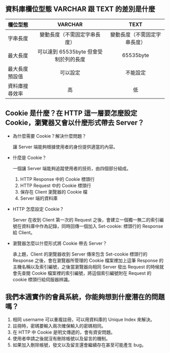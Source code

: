 ## 資料庫欄位型態 VARCHAR 跟 TEXT 的差別是什麼
| 欄位型態  | VARCHAR | TEXT |
|:----------|:-------:|:------:|
| 字串長度 | 變動長度（不需固定字串長度）|變動長度（不需固定字串長度）|
| 最大長度 | 可以達到 65535byte 但會受制於列的長度  | 65535byte   |
| 最大長度預設值 |可以設定|不能設定|
| 資料庫搜尋效率| 高 | 低 |

## Cookie 是什麼？在 HTTP 這一層要怎麼設定 Cookie，瀏覽器又會以什麼形式帶去 Server？
-  為什麼需要 Cookie？解決什麼問題？

   讓 Server 端能夠根據使用者的身份提供適當的內容。

- 什麼是 Cookie？

   一個讓 Server 端能夠追蹤使用者的技術，由四個部分組成。
   1. HTTP Response 中的 Cookie 標頭行
   2. HTTP Request 中的 Cookie 標頭行
   3. 保存在 Client 瀏覽器的 Cookie 檔
   4. Server 端的資料庫

- HTTP 怎麼設定 Cookie？

   Server 在收到 Client 第一次的 Request 之後，會建立一個獨一無二的索引編號在資料庫中作為記錄，同時回傳一個加入 Set-cookie: 標頭行的 Response 給 Client。

- 瀏覽器怎麼以什麼形式將 Cookie 帶去 Server？

   承上題，Client 的瀏覽器收到 Server 傳來包含 Set-cookie 標頭行的 Response 之後，會在瀏覽器所管理的 Cookie 檔案裡加上這筆 Response 的主機名稱以及索引編號，之後當瀏覽器向相同 Server 發出 Request 的時候就會先查閱 Cookie 檔案裡的索引編號，將這個索引編號附在 Request 的 cookie 標頭行給伺服器辨識。

## 我們本週實作的會員系統，你能夠想到什麼潛在的問題嗎？
1. 相同 username 可以重複註冊，可以用資料庫的 Unique Index 來解決。
2. 註冊時，密碼要輸入兩次確保輸入的密碼相同。
3. 在 HTTP 中 Cookie 是明文傳遞的，會有資安問題。
4. 使用者申請之後就沒有刪除帳號以及留言的機制。
4. 如果加入刪除帳號，發文以及留言還會繼續存在甚至可能產生 bug。